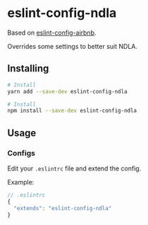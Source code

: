 # eslint-config-ndla

Based on [eslint-config-airbnb](https://github.com/airbnb/javascript/tree/master/packages/eslint-config-airbnb).

Overrides some settings to better suit NDLA.

## Installing

```bash
# Install
yarn add --save-dev eslint-config-ndla
```

```bash
# Install
npm install --save-dev eslint-config-ndla
```

## Usage

### Configs

Edit your `.eslintrc` file and extend the config.

Example:

```javascript
// .eslintrc
{
  "extends": "eslint-config-ndla"
}
```
